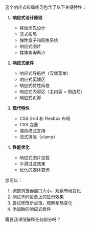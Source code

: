 这个响应式布局练习包含了以下关键特性：

1. **响应式设计原则**
   - 移动优先设计
   - 流式布局
   - 弹性盒子和网格系统
   - 响应式图片
   - 媒体查询断点

2. **响应式组件**
   - 响应式导航栏（汉堡菜单）
   - 响应式英雄区
   - 响应式特性网格
   - 响应式内容区（主内容 + 侧边栏）
   - 响应式页脚

3. **现代特性**
   - CSS Grid 和 Flexbox 布局
   - CSS 变量
   - 深色模式支持
   - 流式排版（clamp）

4. **性能优化**
   - 响应式图片加载
   - 平滑过渡效果
   - 优化的媒体查询

您可以：
1. 调整浏览器窗口大小，观察布局变化
2. 测试不同设备上的显示效果
3. 尝试修改断点值，观察布局变化
4. 添加新的响应式组件

需要我详细解释任何部分吗？
